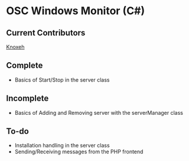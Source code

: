 OSC Windows Monitor (C#)
=======================

Current Contributors
--------------------
[Knoxeh](https://github.com/Knoxeh)

Complete
-----------------------
- Basics of Start/Stop in the server class

Incomplete
-----------------------
- Basics of Adding and Removing server with the serverManager class

To-do
-----------------------
- Installation handling in the server class
- Sending/Receiving messages from the PHP frontend
